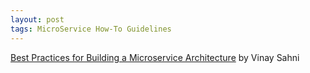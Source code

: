 ```yaml
---
layout: post
tags: MicroService How-To Guidelines
---
```


[Best Practices for Building a Microservice Architecture](https://www.vinaysahni.com/best-practices-for-building-a-microservice-architecture) by Vinay Sahni

